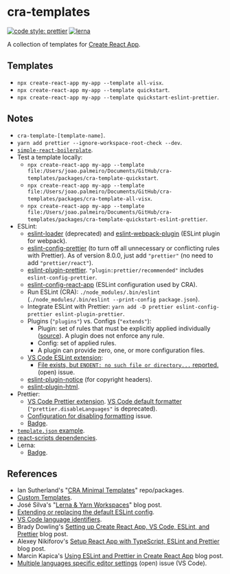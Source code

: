 # cra-templates

[![code style: prettier](https://img.shields.io/badge/code_style-prettier-ff69b4.svg?style=flat-square)](https://github.com/prettier/prettier)
[![lerna](https://img.shields.io/badge/maintained%20with-lerna-cc00ff.svg?style=flat-square)](https://lerna.js.org/)

A collection of templates for [Create React App](https://create-react-app.dev/).

## Templates

- `npx create-react-app my-app --template all-visx`.
- `npx create-react-app my-app --template quickstart`.
- `npx create-react-app my-app --template quickstart-eslint-prettier`.

## Notes

- `cra-template-[template-name]`.
- `yarn add prettier --ignore-workspace-root-check --dev`.
- [`simple-react-boilerplate`](https://github.com/joaopalmeiro/simple-react-boilerplate).
- Test a template locally:
  - `npx create-react-app my-app --template file:/Users/joao.palmeiro/Documents/GitHub/cra-templates/packages/cra-template-quickstart`.
  - `npx create-react-app my-app --template file:/Users/joao.palmeiro/Documents/GitHub/cra-templates/packages/cra-template-all-visx`.
  - `npx create-react-app my-app --template file:/Users/joao.palmeiro/Documents/GitHub/cra-templates/packages/cra-template-quickstart-eslint-prettier`.
- ESLint:
  - [eslint-loader](https://www.npmjs.com/package/eslint-loader) (deprecated) and [eslint-webpack-plugin](https://www.npmjs.com/package/eslint-webpack-plugin) (ESLint plugin for webpack).
  - [eslint-config-prettier](https://github.com/prettier/eslint-config-prettier) (to turn off all unnecessary or conflicting rules with Prettier). As of version 8.0.0, just add `"prettier"` (no need to add `"prettier/react"`).
  - [eslint-plugin-prettier](https://github.com/prettier/eslint-plugin-prettier). `"plugin:prettier/recommended"` includes `eslint-config-prettier`.
  - [eslint-config-react-app](https://github.com/facebook/create-react-app/tree/master/packages/eslint-config-react-app) (ESLint configuration used by CRA).
  - Run ESLint (CRA): `./node_modules/.bin/eslint` (`./node_modules/.bin/eslint --print-config package.json`).
  - Integrate ESLint with Prettier: `yarn add -D prettier eslint-config-prettier eslint-plugin-prettier`.
  - Plugins (`"plugins"`) vs. Configs (`"extends"`):
    - Plugin: set of rules that must be explicitly applied individually ([source](https://stackoverflow.com/a/54522973)). A plugin does not enforce any rule.
    - Config: set of applied rules.
    - A plugin can provide zero, one, or more configuration files.
  - [VS Code ESLint extension](https://marketplace.visualstudio.com/items?itemName=dbaeumer.vscode-eslint):
    - [File exists, but `ENOENT: no such file or directory...` reported.](https://github.com/microsoft/vscode-eslint/issues/1229) (open) issue.
  - [eslint-plugin-notice](https://github.com/nickdeis/eslint-plugin-notice) (for copyright headers).
  - [eslint-plugin-html](https://www.npmjs.com/package/eslint-plugin-html).
- Prettier:
  - [VS Code Prettier extension](https://marketplace.visualstudio.com/items?itemName=esbenp.prettier-vscode). [VS Code default formatter](https://github.com/prettier/prettier-vscode#default-formatter) (`"prettier.disableLanguages"` is deprecated).
  - [Configuration for disabling formatting](https://github.com/prettier/prettier-vscode/issues/1854) issue.
  - [Badge](https://github.com/prettier/prettier#badge).
- [`template.json` example](https://github.com/facebook/create-react-app/blob/master/packages/cra-template/template.json).
- [react-scripts dependencies](https://github.com/facebook/create-react-app/blob/master/packages/react-scripts/package.json).
- Lerna:
  - [Badge](https://github.com/lerna/lerna#readme-badge).

## References

- Ian Sutherland's "[CRA Minimal Templates](https://github.com/iansu/cra-minimal-templates)" repo/packages.
- [Custom Templates](https://create-react-app.dev/docs/custom-templates/).
- José Silva's "[Lerna & Yarn Workspaces](https://mytechblog.io/lerna-yarn-workspaces)" blog post.
- [Extending or replacing the default ESLint config](https://create-react-app.dev/docs/setting-up-your-editor#extending-or-replacing-the-default-eslint-config).
- [VS Code language identifiers](https://code.visualstudio.com/docs/languages/identifiers).
- Brady Dowling's [Setting up Create React App, VS Code, ESLint, and Prettier](https://readwriteexercise.com/posts/setting-up-create-react-app-vs-code-eslint-prettier/) blog post.
- Alexey Nikiforov's [Setup React App with TypeScript, ESLint and Prettier](https://www.alexey-nikiforov.name/setup-react-app-with-typescript-eslint-and-prettier) blog post.
- Marcin Kapica's [Using ESLint and Prettier in Create React App](https://www.mkapica.com/react-eslint/) blog post.
- [Multiple languages specific editor settings](https://github.com/microsoft/vscode/issues/51935) (open) issue (VS Code).
